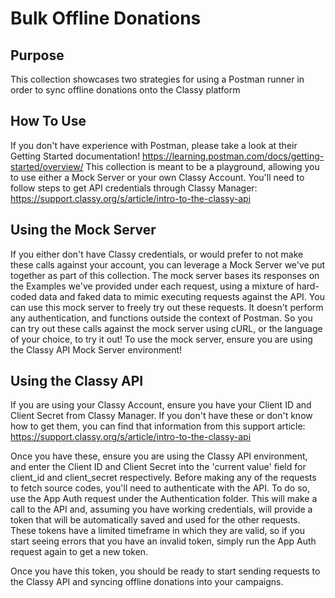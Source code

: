 # Bulk Offline Donations

## Purpose

This collection showcases two strategies for using a Postman runner in order to sync offline donations onto the Classy platform

## How To Use

If you don't have experience with Postman, please take a look at their Getting Started documentation! <https://learning.postman.com/docs/getting-started/overview/>
This collection is meant to be a playground, allowing you to use either a Mock Server or your own Classy Account. You'll need to follow steps to get API credentials through Classy Manager: <https://support.classy.org/s/article/intro-to-the-classy-api>

## Using the Mock Server

If you either don't have Classy credentials, or would prefer to not make these calls against your account, you can leverage a Mock Server we've put together as part of this collection. The mock server bases its responses on the Examples we've provided under each request, using a mixture of hard-coded data and faked data to mimic executing requests against the API. You can use this mock server to freely try out these requests. It doesn't perform any authentication, and functions outside the context of Postman. So you can try out these calls against the mock server using cURL, or the language of your choice, to try it out! To use the mock server, ensure you are using the Classy API Mock Server environment!

## Using the Classy API

If you are using your Classy Account, ensure you have your Client ID and Client Secret from Classy Manager. If you don't have these or don't know how to get them, you can find that information from this support article: <https://support.classy.org/s/article/intro-to-the-classy-api>

Once you have these, ensure you are using the Classy API environment, and enter the Client ID and Client Secret into the 'current value' field for client_id and client_secret respectively.
Before making any of the requests to fetch source codes, you'll need to authenticate with the API. To do so, use the App Auth request under the Authentication folder. This will make a call to the API and, assuming you have working credentials, will provide a token that will be automatically saved and used for the other requests. These tokens have a limited timeframe in which they are valid, so if you start seeing errors that you have an invalid token, simply run the App Auth request again to get a new token.

Once you have this token, you should be ready to start sending requests to the Classy API and syncing offline donations into your campaigns.
